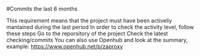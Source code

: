 #Commits the last 6 months

This requirement means that the project must have been activeliy mantained during the last period
In order to check the activity level, follow these steps
Go to the reporsitory of the project
Check the latest checking/commits
You can also use Openhub and look at the summary, example:
https://www.openhub.net/p/zaproxy
